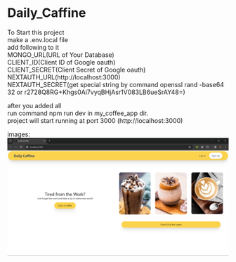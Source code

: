 # Daily_Caffine
To Start this project <br/>
make a .env.local file<br/>
add following to it<br/>
MONGO_URL(URL of Your Database)<br/>
CLIENT_ID(Client ID of Google oauth)<br/>
CLIENT_SECRET(Client Secret of Google oauth)<br/>
NEXTAUTH_URL(http://localhost:3000)<br/>
NEXTAUTH_SECRET(get special string by command openssl rand -base64 32 or r2728Q8RG+Khgs0Ai7vyqBHjAsr1V083LB6ueSrAY48=)

after you added all<br/>
run command npm run dev in my_coffee_app dir.<br/>
project will start running at port 3000 (http://localhost:3000)<br/>

images:
![Landing Page](image.png)